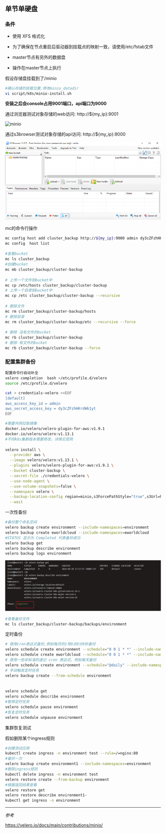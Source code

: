 ## 单节单硬盘

### 条件

- 使用 XFS 格式化

- 为了确保在节点重启后驱动器到挂载点的映射一致，请使用/etc/fstab文件

- master节点有另外的数据盘

- 操作在master节点上执行


假设存储盘挂载到了/minio

```bash
#确认存储的挂载位置,修改minio_datadir
vi script/k8s/minio-install.sh
```

**安装之后会console占用9001端口，api端口为9000**

通过浏览器测试对象存储的web访问:    http://${my_ip}:9001

![minio](./images/minio1.png)

通过s3browser测试对象存储的api访问: http://${my_ip}:9000

![minio](./images/minio2.png)


mc的命令行操作
```bash
mc config host add cluster_backup http://${my_ip}:9000 admin dy3cZFzhHKrdWk1yt
mc config  host list

#查看bucket
mc ls cluster_backup
#创建bucket
mc mb cluster_backup/cluster-backup

# 上传一个文件到bucket中
mc cp /etc/hosts cluster_backup/cluster-backup
# 上传一个目录到bucket中
mc cp /etc cluster_backup/cluster-backup --recursive

# 删除文件
mc rm cluster_backup/cluster-backup/hosts
# 删除目录
mc rm cluster_backup/cluster-backup/etc --recursive --force

# 删除 没有文件的bucket
mc rb cluster_backup/cluster-backup
# 删除 有文件的bucket
mc rb cluster_backup/cluster-backup --force
```




### 配置集群备份

```bash
配置命令行自动补全
velero completion  bash >/etc/profile.d/velero
source /etc/profile.d/velero
```

```bash
cat > credentials-velero <<EOF
[default]
aws_access_key_id = admin
aws_secret_access_key = dy3cZFzhHKrdWk1yt
EOF
```

```bash
#需要外网拉取镜像
docker.io/velero/velero-plugin-for-aws:v1.9.1
docker.io/velero/velero:v1.13.1
#不同k8s集群版本需要修改，详情见官网

velero install \
  --provider aws \
  --image velero/velero:v1.13.1 \
  --plugins velero/velero-plugin-for-aws:v1.9.1 \
  --bucket cluster-backup \
  --secret-file ./credentials-velero \
  --use-node-agent \
  --use-volume-snapshots=false \
  --namespace velero \
  --backup-location-config region=minio,s3ForcePathStyle="true",s3Url=http://${my_ip}:9000 \
  --wait
```

一次性备份

```bash
#备份整个命名空间
velero backup create environment --include-namespaces=environment
velero backup create eworldcloud --include-namespaces=eworldcloud
#STATUS 显示为 Completed 代表备份成功
velero backup get
velero backup describe environment
velero backup logs environment
```
![minio](./images/minio3.png)

```bash
#查看备份文件
mc ls cluster_backup/cluster-backup/backups/environment
```

定时备份

```bash
# 使用cron表达式备份,例如每月的1号0点0分0秒备份
velero schedule create environment --schedule="0 0 1 * *" --include-namespaces environment
velero schedule create eworldcloud --schedule="0 0 1 * *" --include-namespaces eworldcloud
# 使用一些非标准的速记 cron 表达式，例如每天备份
velero schedule create environment --schedule="@daily" --include-namespaces environment
# 手动触发定时任务
velero backup create --from-schedule environment


velero schedule get
velero schedule describe environment
#暂停定时任务
velero schedule pause environment
#恢复定时任务
velero schedule unpause environment
```

集群恢复测试

假如删除某个ingress规则

```bash
#创建测试应用
kubectl create ingress -n environment test --rule=/=nginx:80
#备份一次
velero backup create environment1 --include-namespaces=environment
#删除ingress规则
kubectl delete ingress -n environment test
velero restore create --from-backup environment
#根据返回结果查看
velero restore get
velero restore describe environment1-
kubectl get ingress -n environment
```

----------------------------------------------------------------------------
*参考*

https://velero.io/docs/main/contributions/minio/